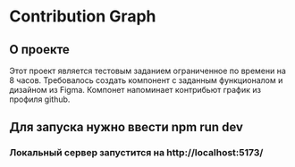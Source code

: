 # Contribution Graph

## О проекте
Этот проект является тестовым заданием ограниченное по времени на 8 часов.
Требовалось создать компонент с заданным функционалом и дизайном из Figma.
Компонет напоминает контрибьют график из профиля github.

## Для запуска нужно ввести npm run dev

### Локальный сервер запустится на http://localhost:5173/
